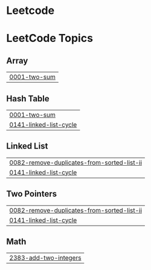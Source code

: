 # Leetcode
<!---LeetCode Topics Start-->
# LeetCode Topics
## Array
|  |
| ------- |
| [0001-two-sum](https://github.com/Venu-Aravind-K/Leetcode/tree/master/0001-two-sum) |
## Hash Table
|  |
| ------- |
| [0001-two-sum](https://github.com/Venu-Aravind-K/Leetcode/tree/master/0001-two-sum) |
| [0141-linked-list-cycle](https://github.com/Venu-Aravind-K/Leetcode/tree/master/0141-linked-list-cycle) |
## Linked List
|  |
| ------- |
| [0082-remove-duplicates-from-sorted-list-ii](https://github.com/Venu-Aravind-K/Leetcode/tree/master/0082-remove-duplicates-from-sorted-list-ii) |
| [0141-linked-list-cycle](https://github.com/Venu-Aravind-K/Leetcode/tree/master/0141-linked-list-cycle) |
## Two Pointers
|  |
| ------- |
| [0082-remove-duplicates-from-sorted-list-ii](https://github.com/Venu-Aravind-K/Leetcode/tree/master/0082-remove-duplicates-from-sorted-list-ii) |
| [0141-linked-list-cycle](https://github.com/Venu-Aravind-K/Leetcode/tree/master/0141-linked-list-cycle) |
## Math
|  |
| ------- |
| [2383-add-two-integers](https://github.com/Venu-Aravind-K/Leetcode/tree/master/2383-add-two-integers) |
<!---LeetCode Topics End-->